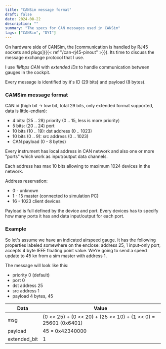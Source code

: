```yaml
---
title: "CANSim message format"
draft: false
date: 2024-08-22
description: ""
summary: "The specs for CAN messages used in CANSim"
tags: ["CANSim", "DYI"]
---
```


On hardware side of CANSim, the [communication is handled by RJ45 sockets and plugs]({{< ref "/can-rj45-pinout" >}}). Its time to discuss the message exchange protocol that I use.

I use *1Mbps CAN* with *extended IDs* to handle communication between gauges in the cockpit.

Every message is identified by it's ID (29 bits) and payload (8 bytes). 

### CAMSim message format

CAN id (high bit -> low bit, total 29 bits, only extended format supported, data is little-endian):

* 4 bits: (25 .. 28) priority (0 .. 15, less is more priority)
* 5 bits: (20 .. 24) port
* 10 bits (10 .. 19): dst address (0 .. 1023)
* 10 bits (0 .. 9): src address (0 .. 1023)
* CAN payload (0 - 8 bytes)


Every instrument has local address in CAN network and also one or more "ports" which work as input/output data channels.

Each address has max 10 bits allowing to maximum 1024 devices in the network.

Address reservation:
* 0 - unknown
* 1 - 15 master (connected to simulation PC)
* 16 - 1023 client devices

Payload is full defined by the device and port.
Every devices has to specify how many ports it has and data input/output for each port.

### Example

So let's assume we have an indicated airspeed gauge. It has the following properties labeled somewhere on the enclose: address 25, 1 input-only port, accepts 4 byte IEEE floating point value. We're going to send a speed update to 45 kn from a sim master with address 1.

The message will look like this:

* priority 0 (default)
* port 0
* dst address 25
* src address 1
* payload 4 bytes, 45 


| Data         | Value             |
|--------------|-------------------|
|msg           | (0 << 25) + (0 << 20) + (25 << 10) + (1 << 0) = 25601 (0x6401)|
|payload       | 45 = 0x42340000|
|extended_bit  | 1|